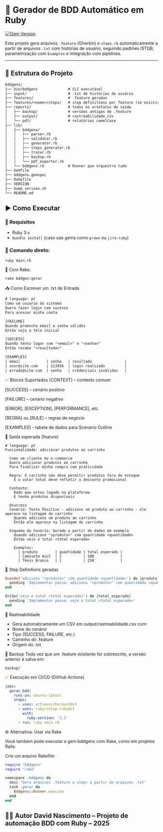 # 🧪 Gerador de BDD Automático em Ruby
[![Gem Version](https://badge.fury.io/rb/bddgenx.svg)](https://badge.fury.io/rb/bddgenx)

Este projeto gera arquivos `.feature` (Gherkin) e `steps.rb` automaticamente a partir de arquivos `.txt` com histórias de usuário, seguindo padrões ISTQB, parametrização com `Examples` e integração com pipelines.

---

## 📂 Estrutura do Projeto
```txt
bddgenx/  
├── bin/bddgenx              # CLI executável  
├── input/                   # .txt de histórias de usuário  
├── features/                # .feature geradas  
├── features/<nome>/steps/   # step definitions por feature (se existir)  
├── reports/                 # todos os artefatos de saída  
│   ├── backup/              # versões antigas de .feature  
│   ├── output/              # rastreabilidade.csv  
│   └── pdf/                 # relatórios camelCase  
├── lib/  
│   ├── bddgenx/  
│   │   ├── parser.rb  
│   │   ├── validator.rb  
│   │   ├── generator.rb  
│   │   ├── steps_generator.rb  
│   │   ├── tracer.rb  
│   │   ├── backup.rb  
│   │   └── pdf_exporter.rb  
│   └── bddgenx.rb           # Runner que orquestra tudo  
├── Gemfile  
├── bddgenx.gemspec  
├── Rakefile 
├── VERSION
├── bump_version.sh  
└── README.md
```
## ▶️ Como Executar

### 🔧 Requisitos
- Ruby 3.x
- `bundle install` (caso use gems como `prawn` ou `jira-ruby`)

### 🏁 Comando direto:

```bash
ruby main.rb
```

🧱 Com Rake:
```bash
rake bddgen:gerar
```

📥 Como Escrever um .txt de Entrada
```txt
# language: pt
Como um usuario do sistema
Quero fazer login com sucesso
Para acessar minha conta

[FAILURE]
Quando preencho email e senha válidos
Então vejo a tela inicial

[SUCCESS]
Quando tento logar com "<email>" e "<senha>"
Então recebo "<resultado>"

[EXAMPLES]
| email            | senha   | resultado               |
| user@site.com    | 123456  | login realizado         |
| errado@site.com  | senha   | credenciais inválidas   |
```
✅ Blocos Suportados
[CONTEXT] – contexto comum

[SUCCESS] – cenário positivo

[FAILURE] – cenário negativo

[ERROR], [EXCEPTION], [PERFORMANCE], etc.

[REGRA] ou [RULE] – regras de negócio

[EXAMPLES] – tabela de dados para Scenario Outline

🧠 Saída esperada (feature)
```gherkin
# language: pt
Funcionalidade: adicionar produtos ao carrinho

  Como um cliente do e-commerce
  Quero adicionar produtos ao carrinho
  Para finalizar minha compra com praticidade

  Regra: O carrinho não deve permitir produtos fora de estoque
    E o valor total deve refletir o desconto promocional

  Contexto:
    Dado que estou logado na plataforma
    E tenho produtos disponíveis

  @success
  Cenário: Teste Positivo - adiciono um produto ao carrinho - ele aparece na listagem do carrinho
    Quando adiciono um produto ao carrinho
    Então ele aparece na listagem do carrinho

  Esquema do Cenário: Gerado a partir de dados de exemplo
    Quando adiciono "<produto>" com quantidade <quantidade>
    Então vejo o total <total esperado>

    Exemplos:
      | produto        | quantidade | total esperado |
      | Camiseta Azul  | 2          | 100            |
      | Tênis Branco   | 1          | 250            |
```

🧩 Step Definitions geradas
```ruby
Quando('adiciono "<produto>" com quantidade <quantidade>') do |produto, quantidade|
  pending 'Implementar passo: adiciono "<produto>" com quantidade <quantidade>'
end

Então('vejo o total <total esperado>') do |total_esperado|
  pending 'Implementar passo: vejo o total <total esperado>'
end
```
🧾 Rastreabilidade
- Gera automaticamente um CSV em output/rastreabilidade.csv com:
- Nome do cenário
- Tipo (SUCCESS, FAILURE, etc.)
- Caminho do .feature
- Origem do .txt

🔄 Backup
Toda vez que um .feature existente for sobrescrito, a versão anterior é salva em:
```
backup/
```
✅ Execução em CI/CD (GitHub Actions)
```yaml
jobs:
  gerar_bdd:
    runs-on: ubuntu-latest
    steps:
      - uses: actions/checkout@v3
      - uses: ruby/setup-ruby@v1
        with:
          ruby-version: '3.2'
      - run: ruby main.rb
```
⚙️ Alternativa: Usar via Rake

Você também pode executar a gem bddgenx com Rake, como em projetos Rails:

Crie um arquivo Rakefile:
```ruby
require "bddgenx"
require "rake"

namespace :bddgenx do
  desc "Gera arquivos .feature e steps a partir de arquivos .txt"
  task :gerar do
    Bddgenx::Runner.execute
  end
end
```

👨‍💻 Autor
David Nascimento – Projeto de automação BDD com Ruby – 2025
---